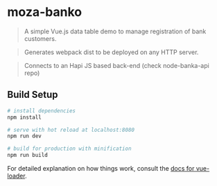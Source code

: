 # moza-banko

> A simple Vue.js data table demo to manage registration of bank customers.

> Generates webpack dist to be deployed on any HTTP server.

> Connects to an Hapi JS based back-end (check node-banka-api repo)

## Build Setup

``` bash
# install dependencies
npm install

# serve with hot reload at localhost:8080
npm run dev

# build for production with minification
npm run build
```

For detailed explanation on how things work, consult the [docs for vue-loader](http://vuejs.github.io/vue-loader).
